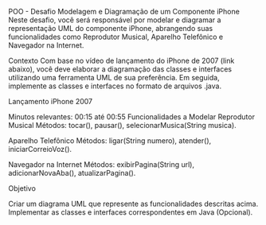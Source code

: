 POO - Desafio
Modelagem e Diagramação de um Componente iPhone
Neste desafio, você será responsável por modelar e diagramar a representação UML do componente iPhone, abrangendo suas funcionalidades como Reprodutor Musical, Aparelho Telefônico e Navegador na Internet.

Contexto
Com base no vídeo de lançamento do iPhone de 2007 (link abaixo), você deve elaborar a diagramação das classes e interfaces utilizando uma ferramenta UML de sua preferência. Em seguida, implemente as classes e interfaces no formato de arquivos .java.

Lançamento iPhone 2007

Minutos relevantes: 00:15 até 00:55
Funcionalidades a Modelar
Reprodutor Musical
Métodos: tocar(), pausar(), selecionarMusica(String musica).

Aparelho Telefônico
Métodos: ligar(String numero), atender(), iniciarCorreioVoz().

Navegador na Internet
Métodos: exibirPagina(String url), adicionarNovaAba(), atualizarPagina().

Objetivo

Criar um diagrama UML que represente as funcionalidades descritas acima.
Implementar as classes e interfaces correspondentes em Java (Opcional).
